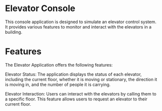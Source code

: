 # Elevator Console

This console application is designed to simulate an elevator control system. It provides various features to monitor and interact with the elevators in a building.

# Features
The Elevator Application offers the following features:

Elevator Status: The application displays the status of each elevator, including the current floor, whether it is moving or stationary, the direction it is moving in, and the number of people it is carrying.

Elevator Interaction: Users can interact with the elevators by calling them to a specific floor. This feature allows users to request an elevator to their current floor.
